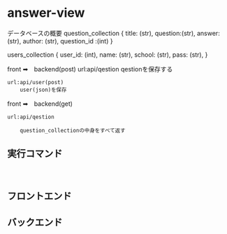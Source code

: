 # answer-view
データベースの概要
question_collection
    {
        title: (str),
        question:(str),
        answer: (str),
        author: (str),
        question_id :(int)
    }

users_collection
    {
        user_id: (int),
        name: (str),
        school: (str),
        pass: (str),
    }



front ➡　backend(post)
    url:api/qestion
        qestionを保存する

    url:api/user(post)
        user(json)を保存


front ➡　backend(get)

    url:api/qestion
    
        question_collectionの中身をすべて返す
## 実行コマンド
　
## フロントエンド

## バックエンド